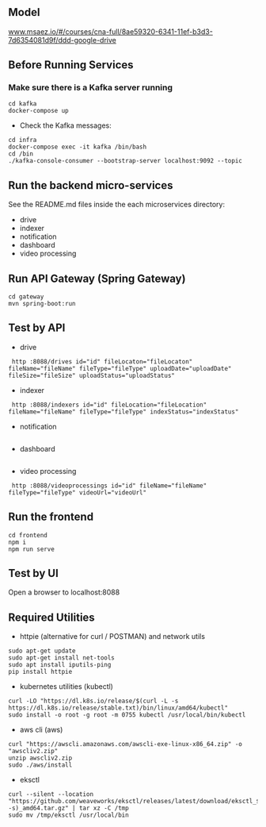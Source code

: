 # 

## Model
www.msaez.io/#/courses/cna-full/8ae59320-6341-11ef-b3d3-7d6354081d9f/ddd-google-drive

## Before Running Services
### Make sure there is a Kafka server running
```
cd kafka
docker-compose up
```
- Check the Kafka messages:
```
cd infra
docker-compose exec -it kafka /bin/bash
cd /bin
./kafka-console-consumer --bootstrap-server localhost:9092 --topic
```

## Run the backend micro-services
See the README.md files inside the each microservices directory:

- drive
- indexer
- notification
- dashboard
- video processing


## Run API Gateway (Spring Gateway)
```
cd gateway
mvn spring-boot:run
```

## Test by API
- drive
```
 http :8088/drives id="id" fileLocaton="fileLocaton" fileName="fileName" fileType="fileType" uploadDate="uploadDate" fileSize="fileSize" uploadStatus="uploadStatus" 
```
- indexer
```
 http :8088/indexers id="id" fileLocation="fileLocation" fileName="fileName" fileType="fileType" indexStatus="indexStatus" 
```
- notification
```
```
- dashboard
```
```
- video processing
```
 http :8088/videoprocessings id="id" fileName="fileName" fileType="fileType" videoUrl="videoUrl" 
```


## Run the frontend
```
cd frontend
npm i
npm run serve
```

## Test by UI
Open a browser to localhost:8088

## Required Utilities

- httpie (alternative for curl / POSTMAN) and network utils
```
sudo apt-get update
sudo apt-get install net-tools
sudo apt install iputils-ping
pip install httpie
```

- kubernetes utilities (kubectl)
```
curl -LO "https://dl.k8s.io/release/$(curl -L -s https://dl.k8s.io/release/stable.txt)/bin/linux/amd64/kubectl"
sudo install -o root -g root -m 0755 kubectl /usr/local/bin/kubectl
```

- aws cli (aws)
```
curl "https://awscli.amazonaws.com/awscli-exe-linux-x86_64.zip" -o "awscliv2.zip"
unzip awscliv2.zip
sudo ./aws/install
```

- eksctl 
```
curl --silent --location "https://github.com/weaveworks/eksctl/releases/latest/download/eksctl_$(uname -s)_amd64.tar.gz" | tar xz -C /tmp
sudo mv /tmp/eksctl /usr/local/bin
```

